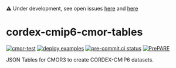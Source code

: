 :warning: Under development, see open issues [here](https://github.com/WCRP-CORDEX/cordex-cmip6-cmor-tables/issues) and [here](https://github.com/WCRP-CORDEX/cordex-cmip6-data-request/issues)

# cordex-cmip6-cmor-tables

[![cmor-test](https://github.com/WCRP-CORDEX/cordex-cmip6-cmor-tables/actions/workflows/test-cmor.yaml/badge.svg)](https://github.com/WCRP-CORDEX/cordex-cmip6-cmor-tables/actions/workflows/test-cmor.yaml)
[![deploy examples](https://github.com/WCRP-CORDEX/cordex-cmip6-cmor-tables/actions/workflows/deploy-examples.yaml/badge.svg)](https://wcrp-cordex.github.io/cordex-cmip6-cmor-tables/cmor-examples.html)
[![pre-commit.ci status](https://results.pre-commit.ci/badge/github/WCRP-CORDEX/cordex-cmip6-cmor-tables/main.svg)](https://results.pre-commit.ci/latest/github/WCRP-CORDEX/cordex-cmip6-cmor-tables/main)
[![PrePARE](https://github.com/WCRP-CORDEX/cordex-cmip6-cmor-tables/actions/workflows/PrePARE.yaml/badge.svg)](https://github.com/WCRP-CORDEX/cordex-cmip6-cmor-tables/actions/workflows/PrePARE.yaml)


JSON Tables for CMOR3 to create CORDEX-CMIP6 datasets.

